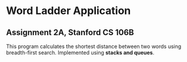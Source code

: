 # Word Ladder Application

## Assignment 2A, Stanford CS 106B

This program calculates the shortest distance between two words using breadth-first search. Implemented using **stacks and queues**.
